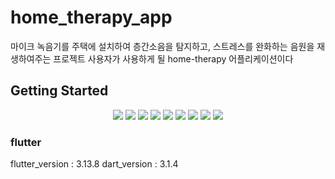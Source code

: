 # home_therapy_app

마이크 녹음기를 주택에 설치하여 층간소음을 탐지하고, 스트레스를 완화하는 음원을 재생하여주는 프로젝트
사용자가 사용하게 될 home-therapy 어플리케이션이다

## Getting Started

<p align ="center" width="50%">
  <img src = "https://github.com/bssoft-dev/home-therapy-app-2301/assets/97154689/f5c773c8-24c6-478f-b1a0-d5a5967b21f3">
  <img src = "https://github.com/bssoft-dev/home-therapy-app-2301/assets/97154689/c296da3f-bc8d-4471-b1a9-dc6e553c620d">
  <img src = "https://github.com/bssoft-dev/home-therapy-app-2301/assets/97154689/1c2ce785-94c9-4808-b9a1-f782c9b4220b">
  <img src = "https://github.com/bssoft-dev/home-therapy-app-2301/assets/97154689/f640cd71-2573-4062-b360-4ec41bf94391">
  <img src = "https://github.com/bssoft-dev/home-therapy-app-2301/assets/97154689/fb1bf9e9-57fb-4fe6-9158-4c4ee66ec0e4">
  <img src = "https://github.com/bssoft-dev/home-therapy-app-2301/assets/97154689/ef5395d5-8aa9-45d5-83ec-8d8b8cc5aa45">
  <img src = "https://github.com/bssoft-dev/home-therapy-app-2301/assets/97154689/2859f7df-6a1f-4307-a932-76962784785a">
  <img src = "https://github.com/bssoft-dev/home-therapy-app-2301/assets/97154689/c704f890-7917-427e-92e4-81b3a8de5457">
  <img src = "https://github.com/bssoft-dev/home-therapy-app-2301/assets/97154689/7275902e-e684-400a-a3ea-fa18f0260c31">
</p>

### flutter

flutter_version : 3.13.8
dart_version : 3.1.4
